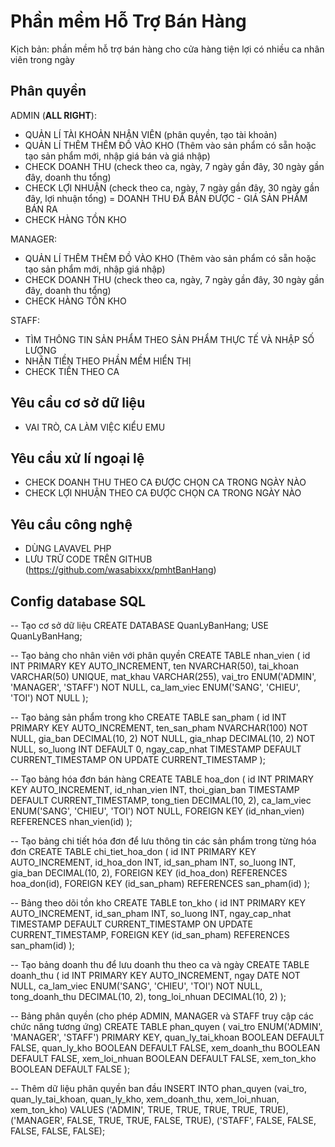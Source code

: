 
# Phần mềm Hỗ Trợ Bán Hàng

Kịch bản: phần mềm hỗ trợ bán hàng cho cửa hàng tiện lợi có nhiều ca nhân viên trong ngày



## Phân quyền

ADMIN (**ALL RIGHT**): 
- QUẢN LÍ TÀI KHOẢN NHÂN VIÊN (phân quyền, tạo tài khoản)
- QUẢN LÍ THÊM THÊM ĐỒ VÀO KHO (Thêm vào sản phẩm có sẵn hoặc tạo sản phẩm mới, nhập giá bán và giá nhập)
- CHECK DOANH THU (check theo ca, ngày, 7 ngày gần đây, 30 ngày gần đây, doanh thu tổng)
- CHECK LỢI NHUẬN (check theo ca, ngày, 7 ngày gần đây, 30 ngày gần đây, lợi nhuận tổng) = DOANH THU ĐÃ BÁN ĐƯỢC - GIÁ SẢN PHẨM BÁN RA 
- CHECK HÀNG TỒN KHO

MANAGER:
- QUẢN LÍ THÊM THÊM ĐỒ VÀO KHO (Thêm vào sản phẩm có sẵn hoặc tạo sản phẩm mới, nhập giá nhập)
- CHECK DOANH THU (check theo ca, ngày, 7 ngày gần đây, 30 ngày gần đây, doanh thu tổng)
- CHECK HÀNG TỒN KHO

STAFF:
- TÌM THÔNG TIN SẢN PHẨM THEO SẢN PHẨM THỰC TẾ VÀ NHẬP SỐ LƯỢNG
- NHẬN TIỀN THEO PHẦN MỀM HIỂN THỊ
- CHECK TIỀN THEO CA

## Yêu cầu cơ sở dữ liệu 
- VAI TRÒ, CA LÀM VIỆC KIỂU EMU

## Yêu cầu xử lí ngoại lệ
- CHECK DOANH THU THEO CA ĐƯỢC CHỌN CA TRONG NGÀY NÀO
- CHECK LỢI NHUẬN THEO CA ĐƯỢC CHỌN CA TRONG NGÀY NÀO

## Yêu cầu công nghệ

-   DÙNG LAVAVEL PHP 
-   LƯU TRỮ CODE TRÊN GITHUB (https://github.com/wasabixxx/pmhtBanHang)

## Config database SQL
-- Tạo cơ sở dữ liệu
CREATE DATABASE QuanLyBanHang;
USE QuanLyBanHang;

-- Tạo bảng cho nhân viên với phân quyền
CREATE TABLE nhan_vien (
    id INT PRIMARY KEY AUTO_INCREMENT,
    ten NVARCHAR(50),
    tai_khoan VARCHAR(50) UNIQUE,
    mat_khau VARCHAR(255),
    vai_tro ENUM('ADMIN', 'MANAGER', 'STAFF') NOT NULL,
    ca_lam_viec ENUM('SANG', 'CHIEU', 'TOI') NOT NULL
);

-- Tạo bảng sản phẩm trong kho
CREATE TABLE san_pham (
    id INT PRIMARY KEY AUTO_INCREMENT,
    ten_san_pham NVARCHAR(100) NOT NULL,
    gia_ban DECIMAL(10, 2) NOT NULL,
    gia_nhap DECIMAL(10, 2) NOT NULL,
    so_luong INT DEFAULT 0,
    ngay_cap_nhat TIMESTAMP DEFAULT CURRENT_TIMESTAMP ON UPDATE CURRENT_TIMESTAMP
);

-- Tạo bảng hóa đơn bán hàng
CREATE TABLE hoa_don (
    id INT PRIMARY KEY AUTO_INCREMENT,
    id_nhan_vien INT,
    thoi_gian_ban TIMESTAMP DEFAULT CURRENT_TIMESTAMP,
    tong_tien DECIMAL(10, 2),
    ca_lam_viec ENUM('SANG', 'CHIEU', 'TOI') NOT NULL,
    FOREIGN KEY (id_nhan_vien) REFERENCES nhan_vien(id)
);

-- Tạo bảng chi tiết hóa đơn để lưu thông tin các sản phẩm trong từng hóa đơn
CREATE TABLE chi_tiet_hoa_don (
    id INT PRIMARY KEY AUTO_INCREMENT,
    id_hoa_don INT,
    id_san_pham INT,
    so_luong INT,
    gia_ban DECIMAL(10, 2),
    FOREIGN KEY (id_hoa_don) REFERENCES hoa_don(id),
    FOREIGN KEY (id_san_pham) REFERENCES san_pham(id)
);

-- Bảng theo dõi tồn kho
CREATE TABLE ton_kho (
    id INT PRIMARY KEY AUTO_INCREMENT,
    id_san_pham INT,
    so_luong INT,
    ngay_cap_nhat TIMESTAMP DEFAULT CURRENT_TIMESTAMP ON UPDATE CURRENT_TIMESTAMP,
    FOREIGN KEY (id_san_pham) REFERENCES san_pham(id)
);

-- Tạo bảng doanh thu để lưu doanh thu theo ca và ngày
CREATE TABLE doanh_thu (
    id INT PRIMARY KEY AUTO_INCREMENT,
    ngay DATE NOT NULL,
    ca_lam_viec ENUM('SANG', 'CHIEU', 'TOI') NOT NULL,
    tong_doanh_thu DECIMAL(10, 2),
    tong_loi_nhuan DECIMAL(10, 2)
);

-- Bảng phân quyền (cho phép ADMIN, MANAGER và STAFF truy cập các chức năng tương ứng)
CREATE TABLE phan_quyen (
    vai_tro ENUM('ADMIN', 'MANAGER', 'STAFF') PRIMARY KEY,
    quan_ly_tai_khoan BOOLEAN DEFAULT FALSE,
    quan_ly_kho BOOLEAN DEFAULT FALSE,
    xem_doanh_thu BOOLEAN DEFAULT FALSE,
    xem_loi_nhuan BOOLEAN DEFAULT FALSE,
    xem_ton_kho BOOLEAN DEFAULT FALSE
);

-- Thêm dữ liệu phân quyền ban đầu
INSERT INTO phan_quyen (vai_tro, quan_ly_tai_khoan, quan_ly_kho, xem_doanh_thu, xem_loi_nhuan, xem_ton_kho)
VALUES 
    ('ADMIN', TRUE, TRUE, TRUE, TRUE, TRUE),
    ('MANAGER', FALSE, TRUE, TRUE, FALSE, TRUE),
    ('STAFF', FALSE, FALSE, FALSE, FALSE, FALSE);
